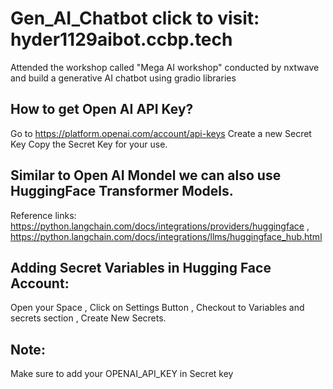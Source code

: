 # Gen_AI_Chatbot  click to visit: hyder1129aibot.ccbp.tech
Attended the workshop called "Mega AI workshop" conducted by nxtwave and build a generative AI chatbot using gradio libraries

## How to get Open AI API Key?
Go to https://platform.openai.com/account/api-keys
Create a new Secret Key
Copy the Secret Key for your use.


## Similar to Open AI Mondel we can also use HuggingFace Transformer Models.
Reference links: https://python.langchain.com/docs/integrations/providers/huggingface ,
https://python.langchain.com/docs/integrations/llms/huggingface_hub.html



## Adding Secret Variables in Hugging Face Account:
Open your Space ,
Click on Settings Button ,
Checkout to Variables and secrets section ,
Create New Secrets.


## Note:
Make sure to add your OPENAI_API_KEY in Secret key
